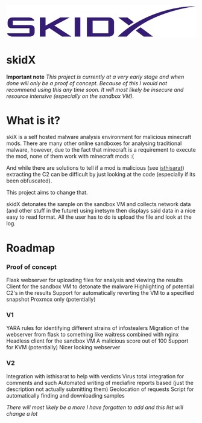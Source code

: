 ![](images/logo.png)
# skidX
**Important note**
*This project is currently at a very early stage and when done will only be a proof of concept. Because of this I would not recommend using this any time soon. It will most likely be insecure and resource intensive (especially on the sandbox VM).*
# What is it?
skiX is a self hosted malware analysis environment for malicious minecraft mods. There are many other online sandboxes for analysing traditional malware, however, due to the fact that minecraft is a requirement to execute the mod, none of them work with minecraft mods :(

And while there are solutions to tell if a mod is malicious (see [isthisarat](isthisarat.com)) extracting the C2 can be difficult by just looking at the code (especially if its been obfuscated). 

This project aims to change that.

skidX detonates the sample on the sandbox VM and collects network data (and other stuff in the future) using inetsym then displays said data in a nice easy to read format. All the user has to do is upload the file and look at the log.

# Roadmap
### Proof of concept
Flask webserver for uploading files for analysis and viewing the results
Client for the sandbox VM to detonate the malware
Highlighting of potential C2's in the results
Support for automatically reverting the VM to a specified snapshot Proxmox only (potentially)
### V1
YARA rules for identifying different strains of infostealers
Migration of the webserver from flask to something like waitress combined with nginx
Headless client for the sandbox VM
A malicious score out of 100
Support for KVM (potentially)
Nicer looking webserver
### V2
Integration with isthisarat to help with verdicts
Virus total integration for comments and such
Automated writing of mediafire reports based (just the description not actually submitting them)
Geolocation of requests
Script for automatically finding and downloading samples

*There will most likely be a more I have forgotten to add and this list will change a lot*
